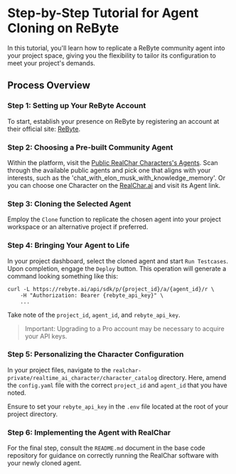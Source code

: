 # Step-by-Step Tutorial for Agent Cloning on ReByte

In this tutorial, you'll learn how to replicate a ReByte community agent into your project space, giving you the flexibility to tailor its configuration to meet your project's demands.

## Process Overview

### Step 1: Setting up Your ReByte Account
To start, establish your presence on ReByte by registering an account at their official site: [ReByte](https://rebyte.ai/).

### Step 2: Choosing a Pre-built Community Agent
Within the platform, visit the [Public RealChar Characters's Agents](https://rebyte.ai/p/d4e521a67bb8189c2189/callable). Scan through the available public agents and pick one that aligns with your interests, such as the 'chat_with_elon_musk_with_knowledge_memory'. Or you can choose one Character on the [RealChar.ai](https://realchar.ai/) and visit its Agent link.

### Step 3: Cloning the Selected Agent
Employ the `Clone` function to replicate the chosen agent into your project workspace or an alternative project if preferred.

### Step 4: Bringing Your Agent to Life
In your project dashboard, select the cloned agent and start `Run Testcases`. Upon completion, engage the `Deploy` button. This operation will generate a command looking something like this:

```shell
curl -L https://rebyte.ai/api/sdk/p/{project_id}/a/{agent_id}/r \
    -H "Authorization: Bearer {rebyte_api_key}" \
    ...
```

Take note of the `project_id`, `agent_id`, and `rebyte_api_key`.

> Important: Upgrading to a Pro account may be necessary to acquire your API keys.

### Step 5: Personalizing the Character Configuration
In your project files, navigate to the `realchar-private/realtime_ai_character/character_catalog` directory. Here, amend the `config.yaml` file with the correct `project_id` and `agent_id` that you have noted.

Ensure to set your `rebyte_api_key` in the `.env` file located at the root of your project directory.

### Step 6: Implementing the Agent with RealChar
For the final step, consult the `README.md` document in the base code repository for guidance on correctly running the RealChar software with your newly cloned agent.
